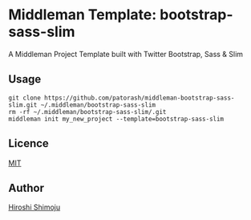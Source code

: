 # Middleman Template: bootstrap-sass-slim

A Middleman Project Template built with Twitter Bootstrap, Sass & Slim

## Usage

```
git clone https://github.com/patorash/middleman-bootstrap-sass-slim.git ~/.middleman/bootstrap-sass-slim
rm -rf ~/.middleman/bootstrap-sass-slim/.git
middleman init my_new_project --template=bootstrap-sass-slim
```

## Licence

[MIT](https://github.com/shimoju/middleman-bootstrap-sass-slim/blob/master/LICENSE)

## Author

[Hiroshi Shimoju](https://github.com/shimoju)
